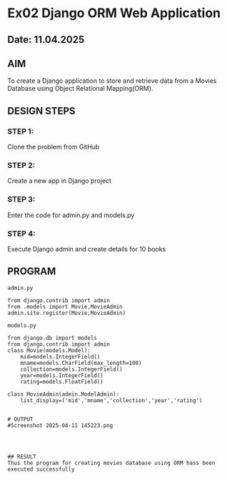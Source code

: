# Ex02 Django ORM Web Application
## Date: 11.04.2025

## AIM
To create a Django application to store  and retrieve data from a Movies Database using Object Relational Mapping(ORM).



## DESIGN STEPS

### STEP 1:
Clone the problem from GitHub

### STEP 2:
Create a new app in Django project

### STEP 3:
Enter the code for admin.py and models.py

### STEP 4:
Execute Django admin and create details for 10 books

## PROGRAM
```
admin.py

from django.contrib import admin
from .models import Movie,MovieAdmin
admin.site.register(Movie,MovieAdmin)

models.py

from django.db import models
from django.contrib import admin
class Movie(models.Model):
    mid=models.IntegerField()
    mname=models.CharField(max_length=100)
    collection=models.IntegerField()
    year=models.IntegerField()
    rating=models.FloatField()

class MovieAdmin(admin.ModelAdmin):
    list_display=('mid','mname','collection','year','rating')


# OUTPUT
#Screenshot 2025-04-11 145223.png




## RESULT
Thus the program for creating movies database using ORM hass been executed successfully
